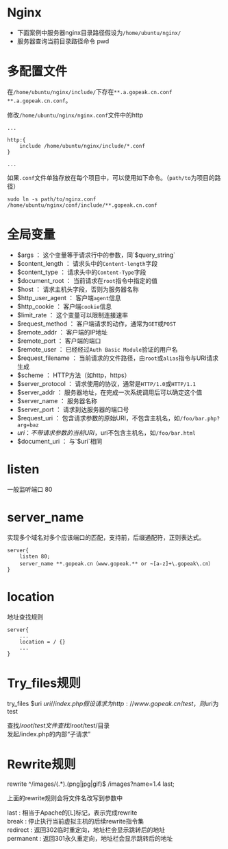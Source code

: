 # Nginx

- 下面案例中服务器nginx目录路径假设为`/home/ubuntu/nginx/`
- 服务器查询当前目录路径命令 pwd

# 多配置文件

在`/home/ubuntu/nginx/include/`下存在`**.a.gopeak.cn.conf` `**.a.gopeak.cn.conf`。  

修改`/home/ubuntu/nginx/nginx.conf`文件中的http

```
...

http:{
    include /home/ubuntu/nginx/include/*.conf
}

...
```

如果`.conf`文件单独存放在每个项目中，可以使用如下命令。（`path/to`为项目的路径）

```
sudo ln -s path/to/nginx.conf /home/ubuntu/nginx/conf/include/**.gopeak.cn.conf
```

# 全局变量

- $args ： 这个变量等于请求行中的参数，同`$query_string`
- $content_length ： 请求头中的`Content-length`字段
- $content_type ： 请求头中的`Content-Type`字段
- $document_root ： 当前请求在`root`指令中指定的值
- $host ： 请求主机头字段，否则为服务器名称
- $http_user_agent ： 客户端`agent`信息
- $http_cookie ： 客户端`cookie`信息
- $limit_rate ： 这个变量可以限制连接速率
- $request_method ： 客户端请求的动作，通常为`GET`或`POST`
- $remote_addr ： 客户端的IP地址
- $remote_port ： 客户端的端口
- $remote_user ： 已经经过`Auth Basic Module`验证的用户名
- $request_filename ： 当前请求的文件路径，由`root`或`alias`指令与URI请求生成
- $scheme ： HTTP方法（如http，https）
- $server_protocol ： 请求使用的协议，通常是`HTTP/1.0`或`HTTP/1.1`
- $server_addr ： 服务器地址，在完成一次系统调用后可以确定这个值
- $server_name ： 服务器名称
- $server_port ： 请求到达服务器的端口号
- $request_uri ： 包含请求参数的原始URI，不包含主机名，如`/foo/bar.php?arg=baz`
- $uri ： 不带请求参数的当前URI，$uri不包含主机名，如`/foo/bar.html`
- $document_uri ： 与`$uri`相同

# listen

一般监听端口 80

# server_name

实现多个域名对多个应该端口的匹配，支持前，后缀通配符，正则表达式。

```
server{
    listen 80;
    server_name **.gopeak.cn（www.gopeak.** or ~[a-z]+\.gopeak\.cn）
}
```

# location

地址查找规则

```
server{
    ...
    location = / {}
    ...
}
```

# Try_files规则

try_files $uri $uri/ /index.php  
假设请求为http://www.gopeak.cn/test，则$uri为test

查找/$root/test文件  
查找/$root/test/目录  
发起/index.php的内部“子请求”

# Rewrite规则

rewrite ^/images/(.*).(png|jpg|gif)$ /images?name=$1.$4 last;

上面的rewrite规则会将文件名改写到参数中  

last : 相当于Apache的[L]标记，表示完成rewrite  
break : 停止执行当前虚拟主机的后续rewrite指令集  
redirect : 返回302临时重定向，地址栏会显示跳转后的地址  
permanent : 返回301永久重定向，地址栏会显示跳转后的地址  